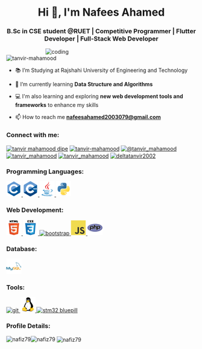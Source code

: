 <h1 align="center">Hi 👋, I'm Nafees Ahamed</h1>
<h3 align="center">B.Sc in CSE student @RUET | Competitive Programmer | Flutter Developer | Full-Stack Web Developer </h3>

<img align="right" alt="coding" width="400" src="https://cdn.dribbble.com/users/2172077/screenshots/7331254/media/3212702a9b3b63249c47a547972bbf6a.gif">

<p align="left"> <img src="https://komarev.com/ghpvc/?username=tanvir-mahamood&label=Profile%20views&color=0e75b6&style=flat" alt="tanvir-mahamood" /> </p>

- 📚 I’m Studying at Rajshahi University of Engineering and Technology
- 🌱 I’m currently learning **Data Structure and Algorithms**
- 💻 I'm also learning and exploring **new web development tools and frameworks** to enhance my skills

- 📫 How to reach me **nafeesahamed2003079@gmail.com**

<h3 align="left">Connect with me:</h3>
<p align="left">
<a href="https://www.facebook.com/nafeesahamed.tanmoy" target="blank"><img align="center" src="https://raw.githubusercontent.com/rahuldkjain/github-profile-readme-generator/master/src/images/icons/Social/facebook.svg" alt="tanvir mahamood dipe" height="30" width="40" /></a>
<a href="https://www.linkedin.com/in/nafees-ahamed079" target="blank"><img align="center" src="https://raw.githubusercontent.com/rahuldkjain/github-profile-readme-generator/master/src/images/icons/Social/linked-in-alt.svg" alt="tanvir-mahamood" height="30" width="40" /></a>
<a href="https://x.com/Tanmoy098" target="blank"><img align="center" src="https://raw.githubusercontent.com/rahuldkjain/github-profile-readme-generator/master/src/images/icons/Social/twitter.svg" alt="@tanvir_mahamood" height="30" width="40" /></a>
<a href="https://codeforces.com/profile/tonmoy79" target="blank"><img align="center" src="https://raw.githubusercontent.com/rahuldkjain/github-profile-readme-generator/master/src/images/icons/Social/codeforces.svg" alt="tanvir_mahamood" height="30" width="40" /></a>
<a href="https://leetcode.com/u/OxXaNAKPAl/" target="blank"><img align="center" src="https://raw.githubusercontent.com/rahuldkjain/github-profile-readme-generator/master/src/images/icons/Social/leet-code.svg" alt="tanvir_mahamood" height="30" width="40" /></a>
<a href="https://www.hackerrank.com/profile/nafeesahamed_ta1" target="blank"><img align="center" src="https://raw.githubusercontent.com/rahuldkjain/github-profile-readme-generator/master/src/images/icons/Social/hackerrank.svg" alt="deltatanvir2002" height="30" width="40" /></a>
</p>

<h3 align="left">Programming Languages:</h3>
<p align="left"> 
<a href="https://www.cprogramming.com/" target="_blank" rel="noreferrer"> <img src="https://raw.githubusercontent.com/devicons/devicon/master/icons/c/c-original.svg" alt="c" width="40" height="40"/> </a> 
<a href="https://www.w3schools.com/cpp/" target="_blank" rel="noreferrer"> <img src="https://raw.githubusercontent.com/devicons/devicon/master/icons/cplusplus/cplusplus-original.svg" alt="cplusplus" width="40" height="40"/> </a> 
<a href="https://www.java.com" target="_blank" rel="noreferrer"> <img src="https://raw.githubusercontent.com/devicons/devicon/master/icons/java/java-original.svg" alt="java" width="40" height="40"/> </a> 
<a href="https://www.python.org" target="_blank" rel="noreferrer"> <img src="https://raw.githubusercontent.com/devicons/devicon/master/icons/python/python-original.svg" alt="python" width="40" height="40"/> </a> </p>

<h3 align="left">Web Development:</h3>
<p align="left"> 
<a href="https://www.w3.org/html/" target="_blank" rel="noreferrer"> <img src="https://raw.githubusercontent.com/devicons/devicon/master/icons/html5/html5-original-wordmark.svg" alt="html5" width="40" height="40"/> </a> 
<a href="https://www.w3schools.com/css/" target="_blank" rel="noreferrer"> <img src="https://raw.githubusercontent.com/devicons/devicon/master/icons/css3/css3-original-wordmark.svg" alt="css3" width="40" height="40"/> </a>
<!--<a href="https://getbootstrap.com" target="_blank" rel="noreferrer"> <img src="https://raw.githubusercontent.com/devicons/devicon/master/icons/bootstrap/bootstrap-plain-wordmark.svg" alt="bootstrap" width="40" height="40"/> </a> -->
<a href="https://getbootstrap.com" target="_blank" rel="noreferrer"> <img src="https://v5.getbootstrap.com/docs/5.0/assets/brand/bootstrap-logo-shadow.png" alt="bootstrap" width="40" height="40"/> </a> 
<a href="https://developer.mozilla.org/en-US/docs/Web/JavaScript" target="_blank" rel="noreferrer"> <img src="https://raw.githubusercontent.com/devicons/devicon/master/icons/javascript/javascript-original.svg" alt="javascript" width="40" height="40"/> </a> 
<a href="https://www.php.net" target="_blank" rel="noreferrer"> <img src="https://raw.githubusercontent.com/devicons/devicon/master/icons/php/php-original.svg" alt="php" width="40" height="40"/> </a> </p>

<h3 align="left">Database:</h3>
<p align="left"> 
<a href="https://www.mysql.com/" target="_blank" rel="noreferrer"> <img src="https://raw.githubusercontent.com/devicons/devicon/master/icons/mysql/mysql-original-wordmark.svg" alt="mysql" width="40" height="40"/> </a> </p>

<h3 align="left">Tools:</h3>
<p align="left"> 
<a href="https://git-scm.com/" target="_blank" rel="noreferrer"> <img src="https://www.vectorlogo.zone/logos/git-scm/git-scm-icon.svg" alt="git" width="40" height="40"/> </a>
<a href="https://www.linux.org/" target="_blank" rel="noreferrer"> <img src="https://raw.githubusercontent.com/devicons/devicon/master/icons/linux/linux-original.svg" alt="linux" width="40" height="40"/> </a>
<a href="https://stm32-base.org/boards/STM32F103C8T6-Blue-Pill.html" target="_blank" rel="noreferrer"> 
<img src="https://stm32-base.org/assets/img/logos/STM32-base_logo_no_text_transparent.png" alt="stm32 bluepill" width="40" height="40"/> </a>
</p>

<h3 align="left">Profile Details:</h3>
<p><img align="left" src="https://github-readme-stats.vercel.app/api/top-langs?username=nafiz79&show_icons=true&locale=en&layout=compact&theme=dark" alt="nafiz79" /> 
<img align="left" src="https://github-profile-summary-cards.vercel.app/api/cards/repos-per-language?username=nafiz79&theme=dark" alt="nafiz79"></p>

<p>&nbsp;<img align="center" src="https://github-readme-stats.vercel.app/api?username=nafiz79&show_icons=true&locale=en&theme=dark" alt="nafiz79" /></p>

<!--<p><img align="center" src="https://github-readme-streak-stats.herokuapp.com/?user=nafiz79&theme=dark" alt="nafiz79" /></p>-->
